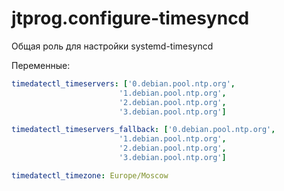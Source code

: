# jtprog.configure-timesyncd

Общая роль для настройки systemd-timesyncd

Переменные:
```yaml
timedatectl_timeservers: ['0.debian.pool.ntp.org',
                        '1.debian.pool.ntp.org',
                        '2.debian.pool.ntp.org',
                        '3.debian.pool.ntp.org']

timedatectl_timeservers_fallback: ['0.debian.pool.ntp.org',
                        '1.debian.pool.ntp.org',
                        '2.debian.pool.ntp.org',
                        '3.debian.pool.ntp.org']

timedatectl_timezone: Europe/Moscow
```
